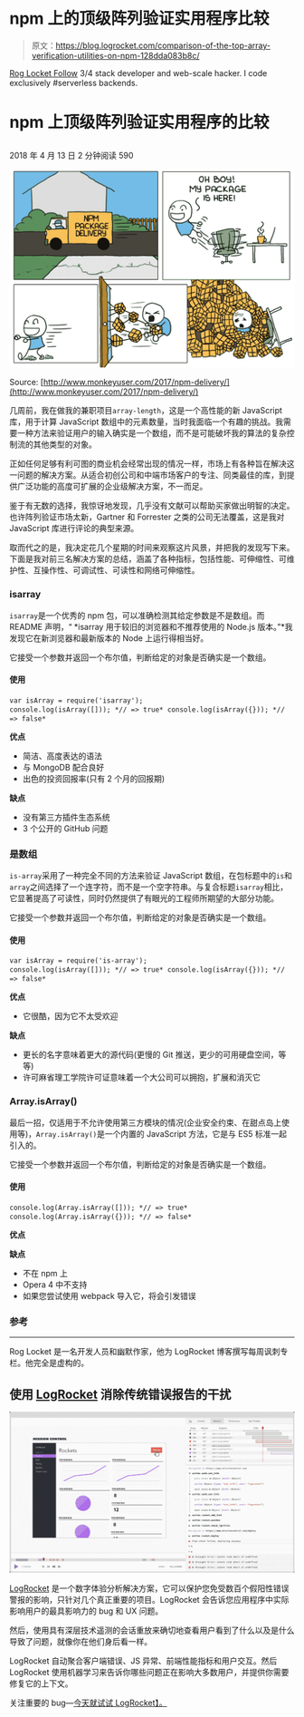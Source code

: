 # npm 上的顶级阵列验证实用程序比较

> 原文：<https://blog.logrocket.com/comparison-of-the-top-array-verification-utilities-on-npm-128dda083b8c/>

[Rog Locket Follow](https://blog.logrocket.com/author/roglocket/) 3/4 stack developer and web-scale hacker. I code exclusively #serverless backends.

# npm 上顶级阵列验证实用程序的比较

## 

2018 年 4 月 13 日 2 分钟阅读 590

![](img/b3d52c043476ec94c9d3f00d8d81d702.png)

Source: [http://www.monkeyuser.com/2017/npm-delivery/](http://www.monkeyuser.com/2017/npm-delivery/)

几周前，我在做我的兼职项目`array-length`，这是一个高性能的新 JavaScript 库，用于计算 JavaScript 数组中的元素数量，当时我面临一个有趣的挑战。我需要一种方法来验证用户的输入确实是一个数组，而不是可能破坏我的算法的复杂控制流的其他类型的对象。

正如任何足够有利可图的商业机会经常出现的情况一样，市场上有各种旨在解决这一问题的解决方案。从适合初创公司和中端市场客户的专注、同类最佳的库，到提供广泛功能的高度可扩展的企业级解决方案，不一而足。

鉴于有无数的选择，我惊讶地发现，几乎没有文献可以帮助买家做出明智的决定。也许阵列验证市场太新，Gartner 和 Forrester 之类的公司无法覆盖，这是我对 JavaScript 库进行评论的典型来源。

取而代之的是，我决定花几个星期的时间来观察这片风景，并把我的发现写下来。下面是我对前三名解决方案的总结，涵盖了各种指标，包括性能、可伸缩性、可维护性、互操作性、可调试性、可读性和网络可伸缩性。

### isarray

`isarray`是一个优秀的 npm 包，可以准确检测其给定参数是不是数组。而 README 声明，“ *isarray 用于较旧的浏览器和不推荐使用的 Node.js 版本。”*我发现它在新浏览器和最新版本的 Node 上运行得相当好。

它接受一个参数并返回一个布尔值，判断给定的对象是否确实是一个数组。

#### 使用

```
var isArray = require('isarray');
console.log(isArray([])); *// => true* console.log(isArray({})); *// => false*
```

**优点**

*   简洁、高度表达的语法
*   与 MongoDB 配合良好
*   出色的投资回报率(只有 2 个月的回报期)

**缺点**

*   没有第三方插件生态系统
*   3 个公开的 GitHub 问题

### 是数组

`is-array`采用了一种完全不同的方法来验证 JavaScript 数组，在包标题中的`is`和`array`之间选择了一个连字符，而不是一个空字符串。与复合标题`isarray`相比，它显著提高了可读性，同时仍然提供了有眼光的工程师所期望的大部分功能。

它接受一个参数并返回一个布尔值，判断给定的对象是否确实是一个数组。

#### 使用

```
var isArray = require('is-array');
console.log(isArray([])); *// => true* console.log(isArray({})); *// => false*
```

**优点**

*   它很酷，因为它不太受欢迎

**缺点**

*   更长的名字意味着更大的源代码(更慢的 Git 推送，更少的可用硬盘空间，等等)
*   许可麻省理工学院许可证意味着一个大公司可以拥抱，扩展和消灭它

### Array.isArray()

最后一招，仅适用于不允许使用第三方模块的情况(企业安全约束、在甜点岛上使用等)，`Array.isArray()`是一个内置的 JavaScript 方法，它是与 ES5 标准一起引入的。

它接受一个参数并返回一个布尔值，判断给定的对象是否确实是一个数组。

#### 使用

```
console.log(Array.isArray([])); *// => true* console.log(Array.isArray({})); *// => false*
```

**优点**

**缺点**

*   不在 npm 上
*   Opera 4 中不支持
*   如果您尝试使用 webpack 导入它，将会引发错误

### 参考

* * *

Rog Locket 是一名开发人员和幽默作家，他为 LogRocket 博客撰写每周讽刺专栏。他完全是虚构的。

## 使用 [LogRocket](https://lp.logrocket.com/blg/signup) 消除传统错误报告的干扰

[![LogRocket Dashboard Free Trial Banner](img/d6f5a5dd739296c1dd7aab3d5e77eeb9.png)](https://lp.logrocket.com/blg/signup)

[LogRocket](https://lp.logrocket.com/blg/signup) 是一个数字体验分析解决方案，它可以保护您免受数百个假阳性错误警报的影响，只针对几个真正重要的项目。LogRocket 会告诉您应用程序中实际影响用户的最具影响力的 bug 和 UX 问题。

然后，使用具有深层技术遥测的会话重放来确切地查看用户看到了什么以及是什么导致了问题，就像你在他们身后看一样。

LogRocket 自动聚合客户端错误、JS 异常、前端性能指标和用户交互。然后 LogRocket 使用机器学习来告诉你哪些问题正在影响大多数用户，并提供你需要修复它的上下文。

关注重要的 bug—[今天就试试 LogRocket】。](https://lp.logrocket.com/blg/signup-issue-free)